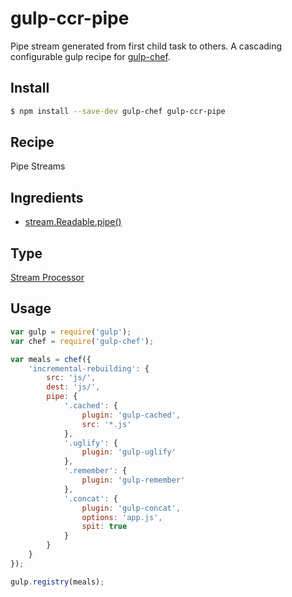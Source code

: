 # gulp-ccr-pipe

Pipe stream generated from first child task to others. A cascading configurable gulp recipe for [gulp-chef](https://github.com/gulp-cookery/gulp-chef).

## Install

``` bash
$ npm install --save-dev gulp-chef gulp-ccr-pipe
```

## Recipe

Pipe Streams

## Ingredients

* [stream.Readable.pipe()](https://nodejs.org/api/stream.html#stream_readable_pipe_destination_options)

## Type

[Stream Processor](https://github.com/gulp-cookery/gulp-chef#writing-stream-processor)

## Usage

``` javascript
var gulp = require('gulp');
var chef = require('gulp-chef');

var meals = chef({
    'incremental-rebuilding': {
        src: 'js/',
        dest: 'js/',
        pipe: {
            '.cached': {
                plugin: 'gulp-cached',
                src: '*.js'
            },
            '.uglify': {
                plugin: 'gulp-uglify'
            },
            '.remember': {
                plugin: 'gulp-remember'
            },
            '.concat': {
                plugin: 'gulp-concat',
                options: 'app.js',
                spit: true
            }
        }
    }
});

gulp.registry(meals);
```
